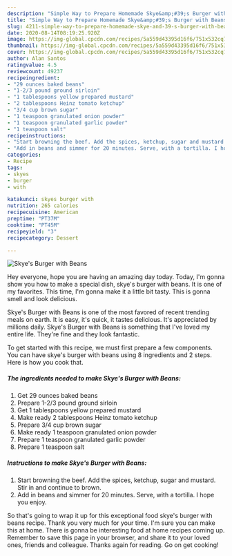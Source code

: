 ```yaml
---
description: "Simple Way to Prepare Homemade Skye&amp;#39;s Burger with Beans"
title: "Simple Way to Prepare Homemade Skye&amp;#39;s Burger with Beans"
slug: 4211-simple-way-to-prepare-homemade-skye-and-39-s-burger-with-beans
date: 2020-08-14T08:19:25.920Z
image: https://img-global.cpcdn.com/recipes/5a559d43395d16f6/751x532cq70/skyes-burger-with-beans-recipe-main-photo.jpg
thumbnail: https://img-global.cpcdn.com/recipes/5a559d43395d16f6/751x532cq70/skyes-burger-with-beans-recipe-main-photo.jpg
cover: https://img-global.cpcdn.com/recipes/5a559d43395d16f6/751x532cq70/skyes-burger-with-beans-recipe-main-photo.jpg
author: Alan Santos
ratingvalue: 4.5
reviewcount: 49237
recipeingredient:
- "29 ounces baked beans"
- "1-2/3 pound ground sirloin"
- "1 tablespoons yellow prepared mustard"
- "2 tablespoons Heinz tomato ketchup"
- "3/4 cup brown sugar"
- "1 teaspoon granulated onion powder"
- "1 teaspoon granulated garlic powder"
- "1 teaspoon salt"
recipeinstructions:
- "Start browning the beef. Add the spices, ketchup, sugar and mustard. Stir in and continue to brown."
- "Add in beans and simmer for 20 minutes. Serve, with a tortilla. I hope you enjoy."
categories:
- Recipe
tags:
- skyes
- burger
- with

katakunci: skyes burger with 
nutrition: 265 calories
recipecuisine: American
preptime: "PT37M"
cooktime: "PT45M"
recipeyield: "3"
recipecategory: Dessert

---
```



![Skye&#39;s Burger with Beans](https://img-global.cpcdn.com/recipes/5a559d43395d16f6/751x532cq70/skyes-burger-with-beans-recipe-main-photo.jpg)

Hey everyone, hope you are having an amazing day today. Today, I'm gonna show you how to make a special dish, skye&#39;s burger with beans. It is one of my favorites. This time, I'm gonna make it a little bit tasty. This is gonna smell and look delicious.



Skye&#39;s Burger with Beans is one of the most favored of recent trending meals on earth. It is easy, it's quick, it tastes delicious. It's appreciated by millions daily. Skye&#39;s Burger with Beans is something that I've loved my entire life. They're fine and they look fantastic.


To get started with this recipe, we must first prepare a few components. You can have skye&#39;s burger with beans using 8 ingredients and 2 steps. Here is how you cook that.

<!--inarticleads1-->

##### The ingredients needed to make Skye&#39;s Burger with Beans:

1. Get 29 ounces baked beans
1. Prepare 1-2/3 pound ground sirloin
1. Get 1 tablespoons yellow prepared mustard
1. Make ready 2 tablespoons Heinz tomato ketchup
1. Prepare 3/4 cup brown sugar
1. Make ready 1 teaspoon granulated onion powder
1. Prepare 1 teaspoon granulated garlic powder
1. Prepare 1 teaspoon salt




<!--inarticleads2-->

##### Instructions to make Skye&#39;s Burger with Beans:

1. Start browning the beef. Add the spices, ketchup, sugar and mustard. Stir in and continue to brown.
1. Add in beans and simmer for 20 minutes. Serve, with a tortilla. I hope you enjoy.




So that's going to wrap it up for this exceptional food skye&#39;s burger with beans recipe. Thank you very much for your time. I'm sure you can make this at home. There is gonna be interesting food at home recipes coming up. Remember to save this page in your browser, and share it to your loved ones, friends and colleague. Thanks again for reading. Go on get cooking!

